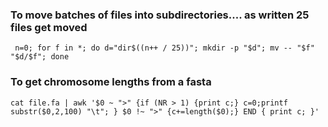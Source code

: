

### To move batches of files into subdirectories.... as written 25 files get moved

````
 n=0; for f in *; do d="dir$((n++ / 25))"; mkdir -p "$d"; mv -- "$f" "$d/$f"; done
````


### To get chromosome lengths from a fasta

````
cat file.fa | awk '$0 ~ ">" {if (NR > 1) {print c;} c=0;printf substr($0,2,100) "\t"; } $0 !~ ">" {c+=length($0);} END { print c; }'
````
